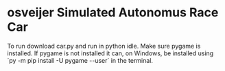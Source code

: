 # osveijer Simulated Autonomus Race Car

To run download car.py and run in python idle. Make sure pygame is installed. If pygame is not installed it can, on Windows, be installed using ´py -m pip install -U pygame --user´ in the terminal.